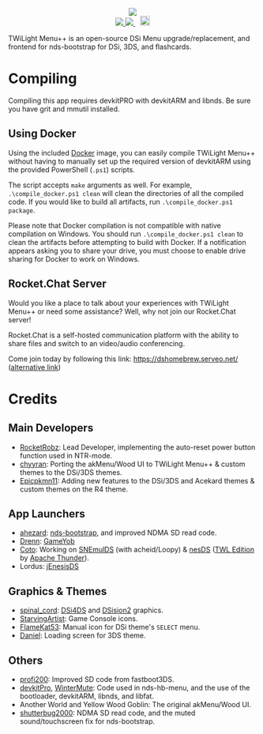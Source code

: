 <p align="center">
 <img src="https://github.com/RocketRobz/TWiLightMenu/blob/master/logo.png"><br>
 <span style="padding-right: 5px;">
  <a href="https://travis-ci.org/RocketRobz/TWiLightMenu">
   <img src="https://travis-ci.org/RocketRobz/TWiLightMenu.svg?branch=master">
    <a href="https://dev.azure.com/evan102112/sap-on-a-tree/_apis/build/status/RocketRobz.TWiLightMenu?branchName=master">
   <img src="https://dev.azure.com/evan102112/sap-on-a-tree/_apis/build/status/RocketRobz.TWiLightMenu?branchName=master">
  </a>
 </span>
 <span style="padding-left: 5px;">
  <a href="https://dshomebrew.serveo.net/">
   <img src="https://github.com/ahezard/nds-bootstrap/blob/master/images/Rocket.Chat button.png" height="20">
  </a>
 </span>
</p>

TWiLight Menu++ is an open-source DSi Menu upgrade/replacement, and frontend for nds-bootstrap for DSi, 3DS, and flashcards.

# Compiling

Compiling this app requires devkitPRO with devkitARM and libnds. Be sure you have grit and mmutil installed.

## Using Docker

Using the included [Docker](https://docker.com) image, you can easily compile TWiLight Menu++ without having to manually set up the required version of devkitARM using the provided PowerShell (`.ps1`) scripts.

The script accepts `make` arguments as well. For example, `.\compile_docker.ps1 clean` will clean the directories of all the compiled code. If you would like to build all artifacts, run `.\compile_docker.ps1 package`.

Please note that Docker compilation is not compatible with native compilation on Windows. You should run `.\compile_docker.ps1 clean` to clean the artifacts before attempting to build with Docker. If a notification appears asking you to share your drive, you must choose to enable drive sharing for Docker to work on Windows.

## Rocket.Chat Server

Would you like a place to talk about your experiences with TWiLight Menu++ or need some assistance? Well, why not join our Rocket.Chat server!

Rocket.Chat is a self-hosted communication platform with the ability to share files and switch to an video/audio conferencing.

Come join today by following this link: https://dshomebrew.serveo.net/ ([alternative link](https://b2b38a00.ngrok.io))

# Credits
## Main Developers
- [RocketRobz](https://github.com/RocketRobz): Lead Developer, implementing the auto-reset power button function used in NTR-mode.
- [chyyran](https://github.com/chyyran): Porting the akMenu/Wood UI to TWiLight Menu++ & custom themes to the DSi/3DS themes.
- [Epicpkmn11](https://github.com/Epicpkmn11): Adding new features to the DSi/3DS and Acekard themes & custom themes on the R4 theme.
## App Launchers
- [ahezard](https://github.com/ahezard): [nds-bootstrap](https://github.com/ahezard/nds-bootstrap), and improved NDMA SD read code.
- [Drenn](https://github.com/Drenn1): [GameYob](https://github.com/Drenn1/GameYob)
- [Coto](https://coto88.bitbucket.io/): Working on [SNEmulDS](https://www.gamebrew.org/wiki/SNEmulDS) (with acheid/Loopy) & [nesDS](https://github.com/RocketRobz/NesDS) ([TWL Edition](https://github.com/ApacheThunder/NesDS) by [Apache Thunder](https://github.com/ApacheThunder)).
- Lordus: [jEnesisDS](https://gamebrew.org/wiki/JEnesisDS)
## Graphics & Themes
- [spinal_cord](https://gbatemp.net/members/spinal_cord.90607/): [DSi4DS](https://gbatemp.net/threads/dsi4ds.173617/) and [DSision2](https://gbatemp.net/threads/dsision2.92740/) graphics.
- [StarvingArtist](https://www.deviantart.com/starvingartist/): Game Console icons.
- [FlameKat53](https://github.com/FlameKat53): Manual icon for DSi theme's `SELECT` menu.
- [Daniel](https://github.com/XD-Daniel-XD): Loading screen for 3DS theme.
## Others
- [profi200](https://github.com/profi200): Improved SD code from fastboot3DS.
- [devkitPro](https://github.com/devkitPro), [WinterMute](https://github.com/WinterMute): Code used in nds-hb-menu, and the use of the bootloader, devkitARM, libnds, and libfat.
- Another World and Yellow Wood Goblin: The original akMenu/Wood UI.
- [shutterbug2000](https://github.com/shutterbug2000): NDMA SD read code, and the muted sound/touchscreen fix for nds-bootstrap.
